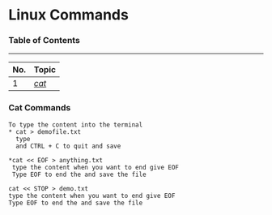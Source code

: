 # Linux Commands 
### Table of Contents
---
| No. | Topic                                                                   |
| --- | ----------------------------------------------------------------------- |
| 1   | [*cat*](https://github.com/prakash-sparrow/study-material/blob/main/Linux-Commands/newfile.md#cat-commands)
 
### Cat Commands
```
To type the content into the terminal
* cat > demofile.txt
  type
  and CTRL + C to quit and save

*cat << EOF > anything.txt
 type the content when you want to end give EOF
 Type EOF to end the and save the file

cat << STOP > demo.txt
type the content when you want to end give EOF
Type EOF to end the and save the file

```

